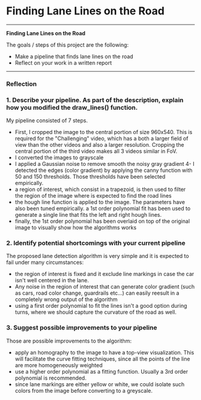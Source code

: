 # **Finding Lane Lines on the Road** 

---

**Finding Lane Lines on the Road**

The goals / steps of this project are the following:
* Make a pipeline that finds lane lines on the road
* Reflect on your work in a written report


[//]: # (Image References)


---

### Reflection

### 1. Describe your pipeline. As part of the description, explain how you modified the draw_lines() function.

My pipeline consisted of 7 steps. 
- First, I cropped the image to the central portion of size 960x540. This is required for the "Challenging" video, which has a both a larger field of view than the other videos and also a larger resolution. Cropping the central portion of the third video makes all 3 videos similar in FoV.
- I converted the images to grayscale
- I applied a Gaussian noise to remove smooth the noisy gray gradient
4- I detected the edges (color gradient) by applying the canny function with 50 and 150 thresholds. Those thresholds have been selected empirically.
- a region of interest, which consist in a trapezoid, is then used to filter the region of the image where is expected to find the road lines
- the hough line function is applied to the image. The parameters have also been tuned empirically. a 1st order polynomial fit has been used to generate a single line that fits the left and right hough lines.
- finally, the 1st order polynomial has been overlaid on top of the original image to visually show how the algorithms works



### 2. Identify potential shortcomings with your current pipeline

The proposed lane detection algorithm is very simple and it is expected to fail under many circumstances:
- the region of interest is fixed and it exclude line markings in case the car isn't well centered in the lane.
- Any noise in the region of interest that can generate color gradient (such as cars, road color change, guardrails etc...) can easily reesult in a completely wrong output of the algorithm
- using a first order polynomial to fit the lines isn't a good option during turns, where we should capture the curvature of the road as well. 


### 3. Suggest possible improvements to your pipeline

Those are possible improvements to the algorithm:
- apply an homography to the image to have a top-view visualization. This will facilitate the curve fitting techniques, since all the points of the line are more homogeneously weighted
- use a higher order polynomial as a fitting function. Usually a 3rd order polynomial is recommended.
- since lane markings are either yellow or white, we could isolate such colors from the image before converting to a greyscale.
